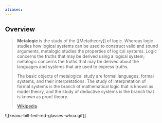 ```yaml
---
aliases:
---
```

## Overview
> **Metalogic** is the study of the [[Metatheory]] of logic. Whereas logic studies how logical systems can be used to construct valid and sound arguments, metalogic studies the properties of logical systems. Logic concerns the truths that may be derived using a logical system; metalogic concerns the truths that may be derived about the languages and systems that are used to express truths.
>
> The basic objects of metalogical study are formal languages, formal systems, and their interpretations. The study of interpretation of formal systems is the branch of mathematical logic  that is known as model theory, and the study of deductive systems is the branch that is known as proof theory.
>
> [Wikipedia](https://en.wikipedia.org/wiki/Metalogic)

![[keanu-bill-ted-red-glasses-whoa.gif]]
